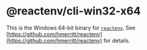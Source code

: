 # @reactenv/cli-win32-x64

This is the Windows 64-bit binary for [`reactenv`](https://github.com/hmerritt/reactenv). See [https://github.com/hmerritt/reactenv](https://github.com/hmerritt/reactenv) for details.
